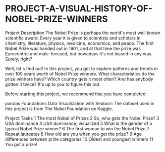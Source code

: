 # PROJECT-A-VISUAL-HISTORY-OF-NOBEL-PRIZE-WINNERS

Project Description
The Nobel Prize is perhaps the world's most well known scientific award. Every year it is given to scientists and scholars in chemistry, literature, physics, medicine, economics, and peace. The first Nobel Prize was handed out in 1901, and at that time the prize was Eurocentric and male-focused, but nowadays it's not biased in any way. Surely, right?

Well, let's find out! In this project, you get to explore patterns and trends in over 100 years worth of Nobel Prize winners. What characteristics do the prize winners have? Which country gets it most often? And has anybody gotten it twice? It's up to you to figure this out.

Before starting this project, we recommend that you have completed:

pandas Foundations
Data Visualization with Seaborn
The dataset used in this project is from The Nobel Foundation on Kaggle.

Project Tasks
1  The most Nobel of Prizes
2  So, who gets the Nobel Prize?
3  USA dominance
4  USA dominance, visualized
5  What is the gender of a typical Nobel Prize winner?
6  The first woman to win the Nobel Prize
7  Repeat laureates
8  How old are you when you get the prize?
9  Age differences between prize categories
10 Oldest and youngest winners
11 You get a prize!
